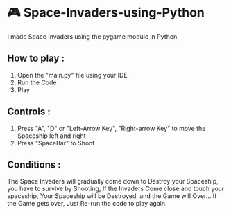 # 🎮 Space-Invaders-using-Python
I made Space Invaders using the pygame module in Python

## How to play :

1. Open the "main.py" file using your IDE
2. Run the Code
3. Play

## Controls :

1. Press "A", "D" or "Left-Arrow Key", "Right-arrow Key" to move the Spaceship left and right
2. Press "SpaceBar" to Shoot

## Conditions :

The Space Invaders will gradually come down to Destroy your Spaceship, you have to survive by Shooting, If the Invaders Come close and touch your spaceship, Your Spaceship will be Destroyed, and the Game will Over... If the Game gets over, Just Re-run the code to play again.

